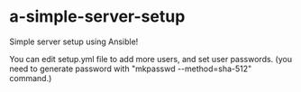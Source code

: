 # a-simple-server-setup
Simple server setup using Ansible!

You can edit setup.yml file to add more users, and set user passwords. (you need to generate password with "mkpasswd --method=sha-512" command.)
